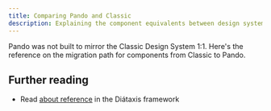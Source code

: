 ```yaml
---
title: Comparing Pando and Classic
description: Explaining the component equivalents between design systems
---
```


Pando was not built to mirror the Classic Design System 1:1. Here's the reference on the migration path for components from Classic to Pando.

## Further reading

- Read [about reference](https://diataxis.fr/reference/) in the Diátaxis framework
